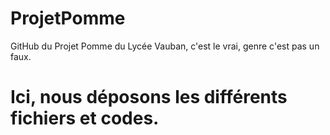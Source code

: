 # ProjetPomme
GitHub du Projet Pomme du Lycée Vauban, c'est le vrai, genre c'est pas un faux.

# Ici, nous déposons les différents fichiers et codes.
